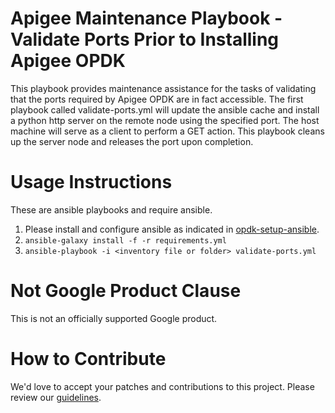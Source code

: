 Apigee Maintenance Playbook - Validate Ports Prior to Installing Apigee OPDK
============================================================================

This playbook provides maintenance assistance for the tasks of 
validating that the ports required by Apigee OPDK are in fact accessible. 
The first playbook called validate-ports.yml will update the ansible cache
and install a python http server on the remote node using the specified port.
The host machine will serve as a client to perform a GET action. This 
playbook cleans up the server node and releases the port upon completion. 


Usage Instructions
==================

These are ansible playbooks and require ansible.

1. Please install and configure ansible as indicated in [opdk-setup-ansible](https://github.com/carlosfrias/apigee-opdk-playbook-setup-ansible).
1. `ansible-galaxy install -f -r requirements.yml`
1. `ansible-playbook -i <inventory file or folder> validate-ports.yml`

<!-- BEGIN Google Required Disclaimer -->

# Not Google Product Clause

This is not an officially supported Google product.
<!-- END Google Required Disclaimer -->
<!-- BEGIN Google How To Contribute -->
# How to Contribute

We'd love to accept your patches and contributions to this project. Please review our [guidelines](CONTRIBUTION.md).
<!-- END Google How To Contribute -->
